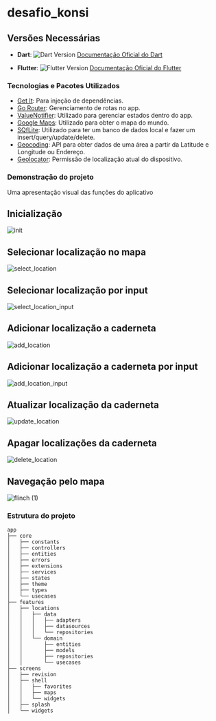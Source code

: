 # desafio_konsi

## Versões Necessárias

- **Dart**: ![Dart Version](https://img.shields.io/static/v1?label=Dart&amp;message=3.5.3&amp;color=blue&amp;logo=dart)
  [Documentação Oficial do Dart](https://dart.dev)

- **Flutter**: ![Flutter Version](https://img.shields.io/static/v1?label=Flutter&amp;message=3.24.3&amp;color=blue&amp;logo=flutter)
  [Documentação Oficial do Flutter](https://docs.flutter.dev/get-started/install)


### Tecnologias e Pacotes Utilizados

- [Get It](https://pub.dev/packages/get_it): Para injeção de dependências.
- [Go Router](https://pub.dev/packages/go_router): Gerenciamento de rotas no app.
- [ValueNotifier](https://api.flutter.dev/flutter/foundation/ValueNotifier-class.html): Utilizado para gerenciar estados dentro do app.
- [Google Maps](https://pub.dev/packages/google_maps_flutter): Utilizado para obter o mapa do mundo.
- [SQfLite](https://pub.dev/packages/sqflite): Utilizado para ter um banco de dados local e fazer um insert/query/update/delete.
- [Geocoding](https://pub.dev/packages/geocoding): API para obter dados de uma área a partir da Latitude e Longitude ou Endereço.
- [Geolocator](https://pub.dev/packages/geolocator): Permissão de localização atual do dispositivo.

### Demonstração do projeto

Uma apresentação visual das funções do aplicativo

## Inicialização
![init](https://github.com/user-attachments/assets/04c96696-cf89-4351-87af-1299d3f9f1fc)

## Selecionar localização no mapa
![select_location](https://github.com/user-attachments/assets/758815c3-8a19-42ff-ba2f-0add4104921d)

## Selecionar localização por input
![select_location_input](https://github.com/user-attachments/assets/728c385d-504c-4c0d-a037-2f7ba61bda32)

## Adicionar localização a caderneta
![add_location](https://github.com/user-attachments/assets/980d0f38-5ddc-4277-bfbe-a4bd4cfe11f1)

## Adicionar localização a caderneta por input
![add_location_input](https://github.com/user-attachments/assets/84f58747-8a87-4c43-94fd-4df6e6a56e72)

## Atualizar localização da caderneta
![update_location](https://github.com/user-attachments/assets/a3d3e500-45d0-4a37-919e-059ebf31aaa6)

## Apagar localizações da caderneta
![delete_location](https://github.com/user-attachments/assets/b61f5862-b7f2-4255-a9c7-b4200a49b9ef)

## Navegação pelo mapa
![flinch (1)](https://github.com/user-attachments/assets/293c8587-59c3-4e1f-a8f4-db4a76f566ef)


### Estrutura do projeto

```
app
├── core
│   ├── constants
│   ├── controllers
│   ├── entities
│   ├── errors
│   ├── extensions
│   ├── services
│   ├── states
│   ├── theme
│   ├── types
│   └── usecases
├── features
│   ├── locations
│   │   ├── data
│   │   │   ├── adapters
│   │   │   ├── datasources
│   │   │   └── repositories
│   │   └── domain
│   │       ├── entities
│   │       ├── models
│   │       ├── repositories
│   │       └── usecases
├── screens
│   ├── revision
│   ├── shell
│   │   ├── favorites
│   │   ├── maps
│   │   └── widgets
│   ├── splash
│   └── widgets

